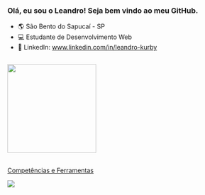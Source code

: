 ### Olá, eu sou o Leandro! Seja bem vindo ao meu GitHub.

- 🌎 São Bento do Sapucaí - SP
- 💻 Estudante de Desenvolvimento Web
- 🔗 LinkedIn: www.linkedin.com/in/leandro-kurby

##

<div>
  <a href="https://github.com/leandro-kurby"/>
  <img height="200em" src="https://github-readme-stats.vercel.app/api?username=leandro-kurby&show_icons=true&theme=dark&include_all_commits=true&count_private=true"/>
</div>

<div><br>
 <p>Competências e Ferramentas</p>
 <img src="https://skillicons.dev/icons?i=html,css,javascript,react,typescript,git,github,figma,vercel,vite,discord,stackoverflow" />
</div>
